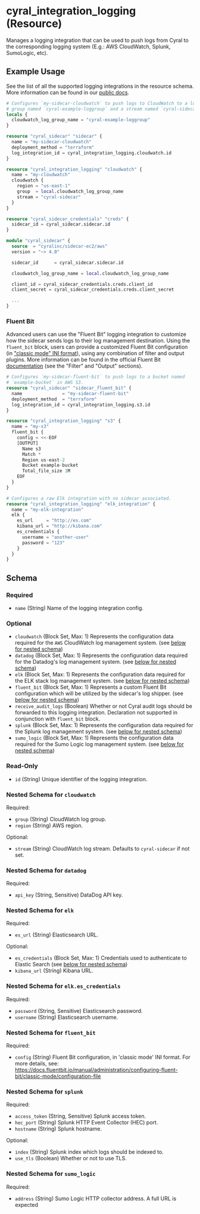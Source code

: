 # cyral_integration_logging (Resource)

Manages a logging integration that can be used to push logs from Cyral to the corresponding logging system (E.g.: AWS CloudWatch, Splunk, SumoLogic, etc).

## Example Usage

See the list of all the supported logging integrations in the resource schema.
More information can be found in our [public docs](https://cyral.com/docs/v4.7/integrations/siem/overview).

```terraform
# Configures `my-sidecar-cloudwatch` to push logs to CloudWatch to a log
# group named `cyral-example-loggroup` and a stream named `cyral-sidecar`.
locals {
  cloudwatch_log_group_name = "cyral-example-loggroup"
}

resource "cyral_sidecar" "sidecar" {
  name = "my-sidecar-cloudwatch"
  deployment_method = "terraform"
  log_integration_id = cyral_integration_logging.cloudwatch.id
}

resource "cyral_integration_logging" "cloudwatch" {
  name = "my-cloudwatch"
  cloudwatch {
    region = "us-east-1"
    group  = local.cloudwatch_log_group_name
    stream = "cyral-sidecar"
  }
}

resource "cyral_sidecar_credentials" "creds" {
  sidecar_id = cyral_sidecar.sidecar.id
}

module "cyral_sidecar" {
  source  = "cyralinc/sidecar-ec2/aws"
  version = "~> 4.0"

  sidecar_id      = cyral_sidecar.sidecar.id

  cloudwatch_log_group_name = local.cloudwatch_log_group_name

  client_id = cyral_sidecar_credentials.creds.client_id
  client_secret = cyral_sidecar_credentials.creds.client_secret

  ...
}
```

### Fluent Bit

Advanced users can use the "Fluent Bit" logging integration to customize how the sidecar sends logs to their log management destination. Using the `fluent_bit` block, users can provide a customized Fluent Bit configuration (in ["classic mode" INI format](https://docs.fluentbit.io/manual/administration/configuring-fluent-bit/classic-mode)), using any combination of filter and output plugins. More information can be found in the official Fluent Bit [documentation](https://docs.fluentbit.io/manual/concepts/data-pipeline) (see the "Filter" and "Output" sections).

```terraform
# Configures `my-sidecar-fluent-bit` to push logs to a bucket named
# `example-bucket` in AWS S3.
resource "cyral_sidecar" "sidecar_fluent_bit" {
  name               = "my-sidecar-fluent-bit"
  deployment_method  = "terraform"
  log_integration_id = cyral_integration_logging.s3.id
}

resource "cyral_integration_logging" "s3" {
  name = "my-s3"
  fluent_bit {
    config = <<-EOF
    [OUTPUT]
      Name s3
      Match *
      Region us-east-2
      Bucket example-bucket
      Total_file_size 1M
    EOF
  }
}

# Configures a raw Elk integration with no sidecar associated.
resource "cyral_integration_logging" "elk_integration" {
  name = "my-elk-integration"
  elk {
    es_url     = "http://es.com"
    kibana_url = "http://kibana.com"
    es_credentials {
      username = "another-user"
      password = "123"
    }
  }
}
```

<!-- schema generated by tfplugindocs -->

## Schema

### Required

- `name` (String) Name of the logging integration config.

### Optional

- `cloudwatch` (Block Set, Max: 1) Represents the configuration data required for the `AWS` CloudWatch log management system. (see [below for nested schema](#nestedblock--cloudwatch))
- `datadog` (Block Set, Max: 1) Represents the configuration data required for the Datadog's log management system. (see [below for nested schema](#nestedblock--datadog))
- `elk` (Block Set, Max: 1) Represents the configuration data required for the ELK stack log management system. (see [below for nested schema](#nestedblock--elk))
- `fluent_bit` (Block Set, Max: 1) Represents a custom Fluent Bit configuration which will be utilized by the sidecar's log shipper. (see [below for nested schema](#nestedblock--fluent_bit))
- `receive_audit_logs` (Boolean) Whether or not Cyral audit logs should be forwarded to this logging integration. Declaration not supported in conjunction with `fluent_bit` block.
- `splunk` (Block Set, Max: 1) Represents the configuration data required for the Splunk log management system. (see [below for nested schema](#nestedblock--splunk))
- `sumo_logic` (Block Set, Max: 1) Represents the configuration data required for the Sumo Logic log management system. (see [below for nested schema](#nestedblock--sumo_logic))

### Read-Only

- `id` (String) Unique identifier of the logging integration.

<a id="nestedblock--cloudwatch"></a>

### Nested Schema for `cloudwatch`

Required:

- `group` (String) CloudWatch log group.
- `region` (String) AWS region.

Optional:

- `stream` (String) CloudWatch log stream. Defaults to `cyral-sidecar` if not set.

<a id="nestedblock--datadog"></a>

### Nested Schema for `datadog`

Required:

- `api_key` (String, Sensitive) DataDog API key.

<a id="nestedblock--elk"></a>

### Nested Schema for `elk`

Required:

- `es_url` (String) Elasticsearch URL.

Optional:

- `es_credentials` (Block Set, Max: 1) Credentials used to authenticate to Elastic Search (see [below for nested schema](#nestedblock--elk--es_credentials))
- `kibana_url` (String) Kibana URL.

<a id="nestedblock--elk--es_credentials"></a>

### Nested Schema for `elk.es_credentials`

Required:

- `password` (String, Sensitive) Elasticsearch password.
- `username` (String) Elasticsearch username.

<a id="nestedblock--fluent_bit"></a>

### Nested Schema for `fluent_bit`

Required:

- `config` (String) Fluent Bit configuration, in 'classic mode' INI format. For more details, see: https://docs.fluentbit.io/manual/administration/configuring-fluent-bit/classic-mode/configuration-file

<a id="nestedblock--splunk"></a>

### Nested Schema for `splunk`

Required:

- `access_token` (String, Sensitive) Splunk access token.
- `hec_port` (String) Splunk HTTP Event Collector (HEC) port.
- `hostname` (String) Splunk hostname.

Optional:

- `index` (String) Splunk index which logs should be indexed to.
- `use_tls` (Boolean) Whether or not to use TLS.

<a id="nestedblock--sumo_logic"></a>

### Nested Schema for `sumo_logic`

Required:

- `address` (String) Sumo Logic HTTP collector address. A full URL is expected

